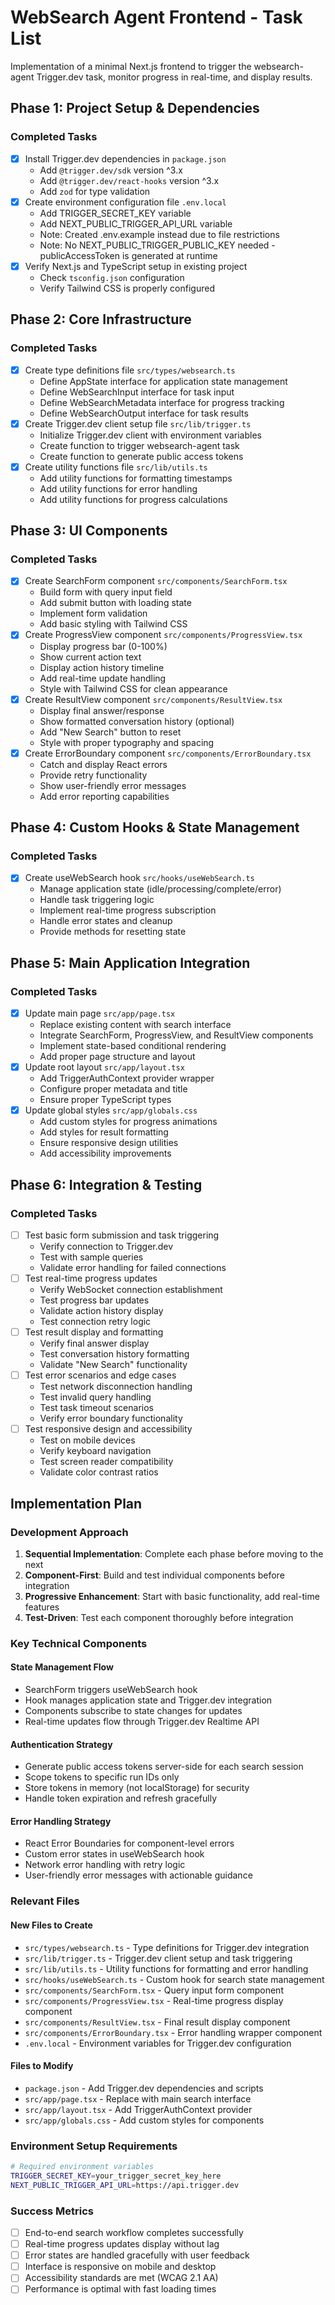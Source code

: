 # WebSearch Agent Frontend - Task List

Implementation of a minimal Next.js frontend to trigger the websearch-agent Trigger.dev task, monitor progress in real-time, and display results.

## Phase 1: Project Setup & Dependencies

### Completed Tasks
- [x] Install Trigger.dev dependencies in `package.json`
  - Add `@trigger.dev/sdk` version ^3.x
  - Add `@trigger.dev/react-hooks` version ^3.x
  - Add `zod` for type validation
- [x] Create environment configuration file `.env.local`
  - Add TRIGGER_SECRET_KEY variable
  - Add NEXT_PUBLIC_TRIGGER_API_URL variable
  - Note: Created .env.example instead due to file restrictions
  - Note: No NEXT_PUBLIC_TRIGGER_PUBLIC_KEY needed - publicAccessToken is generated at runtime
- [x] Verify Next.js and TypeScript setup in existing project
  - Check `tsconfig.json` configuration
  - Verify Tailwind CSS is properly configured

## Phase 2: Core Infrastructure

### Completed Tasks
- [x] Create type definitions file `src/types/websearch.ts`
  - Define AppState interface for application state management
  - Define WebSearchInput interface for task input
  - Define WebSearchMetadata interface for progress tracking
  - Define WebSearchOutput interface for task results
- [x] Create Trigger.dev client setup file `src/lib/trigger.ts`
  - Initialize Trigger.dev client with environment variables
  - Create function to trigger websearch-agent task
  - Create function to generate public access tokens
- [x] Create utility functions file `src/lib/utils.ts`
  - Add utility functions for formatting timestamps
  - Add utility functions for error handling
  - Add utility functions for progress calculations

## Phase 3: UI Components

### Completed Tasks
- [x] Create SearchForm component `src/components/SearchForm.tsx`
  - Build form with query input field
  - Add submit button with loading state
  - Implement form validation
  - Add basic styling with Tailwind CSS
- [x] Create ProgressView component `src/components/ProgressView.tsx`
  - Display progress bar (0-100%)
  - Show current action text
  - Display action history timeline
  - Add real-time update handling
  - Style with Tailwind CSS for clean appearance
- [x] Create ResultView component `src/components/ResultView.tsx`
  - Display final answer/response
  - Show formatted conversation history (optional)
  - Add "New Search" button to reset
  - Style with proper typography and spacing
- [x] Create ErrorBoundary component `src/components/ErrorBoundary.tsx`
  - Catch and display React errors
  - Provide retry functionality
  - Show user-friendly error messages
  - Add error reporting capabilities

## Phase 4: Custom Hooks & State Management

### Completed Tasks
- [x] Create useWebSearch hook `src/hooks/useWebSearch.ts`
  - Manage application state (idle/processing/complete/error)
  - Handle task triggering logic
  - Implement real-time progress subscription
  - Handle error states and cleanup
  - Provide methods for resetting state

## Phase 5: Main Application Integration

### Completed Tasks
- [x] Update main page `src/app/page.tsx`
  - Replace existing content with search interface
  - Integrate SearchForm, ProgressView, and ResultView components
  - Implement state-based conditional rendering
  - Add proper page structure and layout
- [x] Update root layout `src/app/layout.tsx`
  - Add TriggerAuthContext provider wrapper
  - Configure proper metadata and title
  - Ensure proper TypeScript types
- [x] Update global styles `src/app/globals.css`
  - Add custom styles for progress animations
  - Add styles for result formatting
  - Ensure responsive design utilities
  - Add accessibility improvements

## Phase 6: Integration & Testing

### Completed Tasks
- [ ] Test basic form submission and task triggering
  - Verify connection to Trigger.dev
  - Test with sample queries
  - Validate error handling for failed connections
- [ ] Test real-time progress updates
  - Verify WebSocket connection establishment
  - Test progress bar updates
  - Validate action history display
  - Test connection retry logic
- [ ] Test result display and formatting
  - Verify final answer display
  - Test conversation history formatting
  - Validate "New Search" functionality
- [ ] Test error scenarios and edge cases
  - Test network disconnection handling
  - Test invalid query handling
  - Test task timeout scenarios
  - Verify error boundary functionality
- [ ] Test responsive design and accessibility
  - Test on mobile devices
  - Verify keyboard navigation
  - Test screen reader compatibility
  - Validate color contrast ratios

## Implementation Plan

### Development Approach
1. **Sequential Implementation**: Complete each phase before moving to the next
2. **Component-First**: Build and test individual components before integration
3. **Progressive Enhancement**: Start with basic functionality, add real-time features
4. **Test-Driven**: Test each component thoroughly before integration

### Key Technical Components

#### State Management Flow
- SearchForm triggers useWebSearch hook
- Hook manages application state and Trigger.dev integration
- Components subscribe to state changes for updates
- Real-time updates flow through Trigger.dev Realtime API

#### Authentication Strategy
- Generate public access tokens server-side for each search session
- Scope tokens to specific run IDs only
- Store tokens in memory (not localStorage) for security
- Handle token expiration and refresh gracefully

#### Error Handling Strategy
- React Error Boundaries for component-level errors
- Custom error states in useWebSearch hook
- Network error handling with retry logic
- User-friendly error messages with actionable guidance

### Relevant Files

#### New Files to Create
- `src/types/websearch.ts` - Type definitions for Trigger.dev integration
- `src/lib/trigger.ts` - Trigger.dev client setup and task triggering
- `src/lib/utils.ts` - Utility functions for formatting and error handling
- `src/hooks/useWebSearch.ts` - Custom hook for search state management
- `src/components/SearchForm.tsx` - Query input form component
- `src/components/ProgressView.tsx` - Real-time progress display component
- `src/components/ResultView.tsx` - Final result display component
- `src/components/ErrorBoundary.tsx` - Error handling wrapper component
- `.env.local` - Environment variables for Trigger.dev configuration

#### Files to Modify
- `package.json` - Add Trigger.dev dependencies and scripts
- `src/app/page.tsx` - Replace with main search interface
- `src/app/layout.tsx` - Add TriggerAuthContext provider
- `src/app/globals.css` - Add custom styles for components

### Environment Setup Requirements
```bash
# Required environment variables
TRIGGER_SECRET_KEY=your_trigger_secret_key_here
NEXT_PUBLIC_TRIGGER_API_URL=https://api.trigger.dev
```

### Success Metrics
- [ ] End-to-end search workflow completes successfully
- [ ] Real-time progress updates display without lag
- [ ] Error states are handled gracefully with user feedback
- [ ] Interface is responsive on mobile and desktop
- [ ] Accessibility standards are met (WCAG 2.1 AA)
- [ ] Performance is optimal with fast loading times
